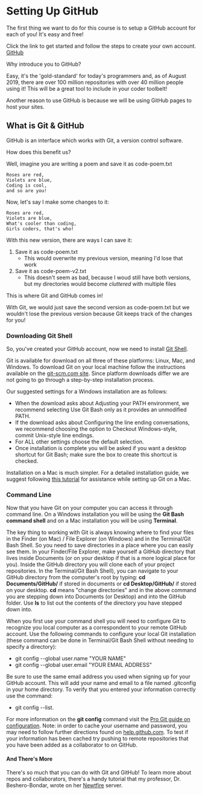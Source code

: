 # Setting Up GitHub

The first thing we want to do for this course is to setup a GitHub account for each of you! It's easy and free!

Click the link to get started and follow the steps to create your own account. [GitHub](https://github.com/)

Why introduce you to GitHub?

Easy, it's the 'gold-standard' for today's programmers and, as of August 2019, there are over 100 million repositories with over 40 million people using it!
This will be a great tool to include in your coder toolbelt!

Another reason to use GitHub is because we will be using GitHub pages to host your sites.

## What is Git & GitHub
GitHub is an interface which works with Git, a version control software. 

How does this benefit us?

Well, imagine you are writing a poem and save it as code-poem.txt

    Roses are red,
    Violets are blue,
    Coding is cool,
    and so are you!

Now, let's say I make some changes to it:

    Roses are red,
    Violets are blue,
    What's cooler than coding,
    Girls coders, that's who!

With this new version, there are ways I can save it:

1. Save it as code-poem.txt 
    * This would overwrite my previous version, meaning I'd lose that work
1. Save it as code-poem-v2.txt
    * This doesn't seem as bad, because I woud still have both versions, but my directories would become *cluttered* with multiple files

This is where Git and GitHub comes in!

With Git, we would just save the second version as code-poem.txt but we wouldn't lose the previous version because Git keeps track of the changes for you!

### Downloading Git Shell

So, you've created your GitHub account, now we need to install [Git Shell](https://git-scm.com/book/en/v2/Getting-Started-Installing-Git).

Git is available for download on all three of these platforms: Linux, Mac, and Windows. To download Git on your local machine follow the instructions available on the [git-scm.com site](https://git-scm.com/book/en/v2/Getting-Started-Installing-Git). Since platform downloads differ we are not going to go through a step-by-step installation process.

Our suggested settings for a Windows installation are as follows:

 * When the download asks about Adjusting your PATH environment, we recommend selecting Use Git Bash only as it provides an unmodified PATH.
 * If the download asks about Configuring the line ending conversations, we recommend choosing the option to Checkout Windows-style, commit Unix-style line endings.
 * For ALL other settings choose the default selection.
 * Once installation is complete you will be asked if you want a desktop shortcut for Git Bash; make sure the box to create this shortcut is checked.

Installation on a Mac is much simpler. For a detailed installation guide, we suggest following [this tutorial](http://burnedpixel.com/blog/setting-up-git-and-github-on-your-mac/) for assistance while setting up Git on a Mac.

### Command Line

Now that you have Git on your computer you can access it through command line. On a Windows installation you will be using the **Git Bash command shell** and on a Mac installation you will be using **Terminal**.

The key thing to working with Git is always knowing where to find your files in the Finder (on Mac) / File Explorer (on Windows) and in the Terminal/Git Bash Shell. So you need to save directories in a place where you can easily see them. In your Finder/File Explorer, make yourself a GitHub directory that lives inside Documents (or on your desktop if that is a more logical place for you). Inside the GitHub directory you will clone each of your project repositories. In the Terminal/Git Bash Shell), you can navigate to your GitHub directory from the computer's root by typing: **cd Documents/GitHub/** if stored in documents or **cd Desktop/GitHub/** if stored on your desktop. **cd** means "change directories" and in the above command you are stepping down into Documents (or Desktop) and into the GitHub folder. Use **ls** to list out the contents of the directory you have stepped down into.

When you first use your command shell you will need to configure Git to recognize you local computer as a correspondent to your remote GitHub account. Use the following commands to configure your local Git installation (these command can be done in Terminal/Git Bash Shell without needing to specify a directory):

 * git config --global user.name "YOUR NAME"
 * git config --global user.email "YOUR EMAIL ADDRESS"

Be sure to use the same email address you used when signing up for your GitHub account. This will add your name and email to a file named .gitconfig in your home directory. To verify that you entered your information correctly use the command:

 * git config --list.

For more information on the **git config** command visit the [Pro Git guide on configuration](https://git-scm.com/docs/git-config). Note: in order to cache your username and password, you may need to follow further directions found on [help.github.com](https://help.github.com/en/articles/caching-your-github-password-in-git#platform-all). To test if your information has been cached try pushing to remote repositories that you have been added as a collaborator to on GitHub.

#### And There's More

There's so much that you can do with Git and GitHub! To learn more about repos and collaborators, there's a handy tutorial that my professor, Dr. Beshero-Bondar, wrote on her [Newtfire](https://newtfire.org/courses/dh/explainGitShell.html) server.
